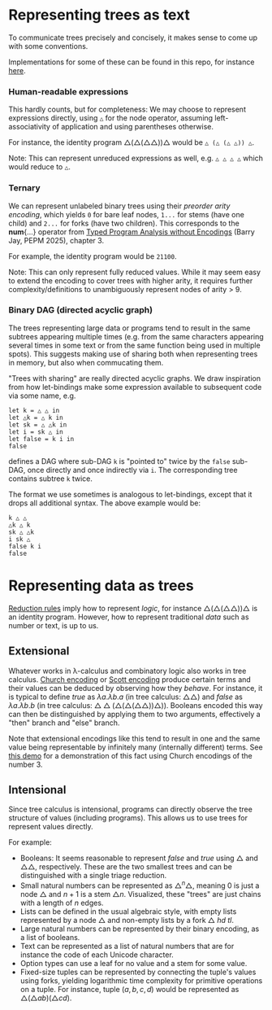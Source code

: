 # Representing trees as text
To communicate trees precisely and concisely, it makes sense to come up with some conventions.

Implementations for some of these can be found in this repo, for instance [here](../implementation/typescript/src/format).

### Human-readable expressions
This hardly counts, but for completeness: We may choose to represent expressions directly, using `△` for the node operator, assuming left-associativity of application and using parentheses otherwise.

For instance, the identity program $△ (△ (△ △)) △$ would be `△ (△ (△ △)) △`.

Note: This can represent unreduced expressions as well, e.g. `△ △ △ △` which would reduce to `△`.

### Ternary
We can represent unlabeled binary trees using their _preorder arity encoding_, which yields `0` for bare leaf nodes, `1...` for stems (have one child) and `2...` for forks (have two children).
This corresponds to the $\textbf{num}\{...\}$ operator from [Typed Program Analysis without Encodings](https://github.com/barry-jay-personal/typed_tree_calculus/blob/main/typed_program_analysis.pdf) (Barry Jay, PEPM 2025), chapter 3.

For example, the identity program would be `21100`.

Note: This can only represent fully reduced values. While it may seem easy to extend the encoding to cover trees with higher arity, it requires further complexity/definitions to unambiguously represent nodes of arity > 9.

### Binary DAG (directed acyclic graph)
The trees representing large data or programs tend to result in the same subtrees appearing multiple times (e.g. from the same characters appearing several times in some text or from the same function being used in multiple spots).
This suggests making use of sharing both when representing trees in memory, but also when commucating them.

"Trees with sharing" are really directed acyclic graphs.
We draw inspiration from how let-bindings make some expression available to subsequent code via some name, e.g.
```
let k = △ △ in
let △k = △ k in
let sk = △ △k in
let i = sk △ in
let false = k i in
false
```
defines a DAG where sub-DAG `k` is "pointed to" twice by the `false` sub-DAG, once directly and once indirectly via `i`. The corresponding tree contains subtree `k` twice.

The format we use sometimes is analogous to let-bindings, except that it drops all additional syntax. The above example would be:
```
k △ △
△k △ k
sk △ △k
i sk △
false k i
false
```

# Representing data as trees
[Reduction rules](../reduction-rules) imply how to represent _logic_, for instance $△ (△ (△ △)) △$ is an identity program.
However, how to represent traditional _data_ such as number or text, is up to us.

## Extensional
Whatever works in λ-calculus and combinatory logic also works in tree calculus.
[Church encoding](https://en.wikipedia.org/wiki/Church_encoding) or [Scott encoding](https://en.wikipedia.org/wiki/Mogensen%E2%80%93Scott_encoding) produce certain terms and their values can be deduced by observing how they _behave_. For instance, it is typical to define _true_ as $λa.λb.a$ (in tree calculus: $△ △$) and _false_ as $λa.λb.b$ (in tree calculus: $△ △ (△ (△ (△ △)) △)$). Booleans encoded this way can then be distinguished by applying them to two arguments, effectively a "then" branch and "else" branch.

Note that extensional encodings like this tend to result in one and the same value being representable by infinitely many (internally different) terms. See [this demo](https://treecalcul.us/live/?example=bootstrap-basics) for a demonstration of this fact using Church encodings of the number 3.

## Intensional
Since tree calculus is intensional, programs can directly observe the tree structure of values (including programs).
This allows us to use trees for represent values directly.

For example:
* Booleans: It seems reasonable to represent _false_ and _true_ using $△$ and $△ △$, respectively. These are the two smallest trees and can be distinguished with a single triage reduction.
* Small natural numbers can be represented as $△^n△$, meaning $0$ is just a node $△$ and $n+1$ is a stem $△ n$. Visualized, these "trees" are just chains with a length of $n$ edges.
* Lists can be defined in the usual algebraic style, with empty lists represented by a node $△$ and non-empty lists by a fork $△\ hd\ tl$.
* Large natural numbers can be represented by their binary encoding, as a list of booleans.
* Text can be represented as a list of natural numbers that are for instance the code of each Unicode character.
* Option types can use a leaf for no value and a stem for some value.
* Fixed-size tuples can be represented by connecting the tuple's values using forks, yielding logarithmic time complexity for primitive operations on a tuple. For instance, tuple $(a, b, c, d)$ would be represented as $△(△ab)(△cd)$.
